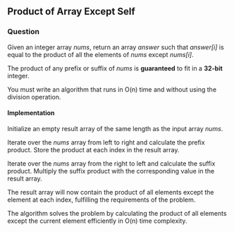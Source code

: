 ## Product of Array Except Self 

### Question 

Given an integer array *nums*, return an array *answer* such that *answer[i]* is equal to the product of all the elements of *nums* except *nums[i]*.

The product of any prefix or suffix of *nums* is **guaranteed** to fit in a **32-bit** integer.

You must write an algorithm that runs in O(n) time and without using the division operation.

#### Implementation 

Initialize an empty result array of the same length as the input array *nums*.

Iterate over the *nums* array from left to right and calculate the prefix product. Store the product at each index in the result array.

Iterate over the *nums* array from the right to left and calculate the suffix product. Multiply the suffix product with the corresponding value in the result array.

The result array will now contain the product of all elements except the element at each index, fulfilling the requirements of the problem.

The algorithm solves the problem by calculating the product of all elements except the current element efficiently in O(n) time complexity.

